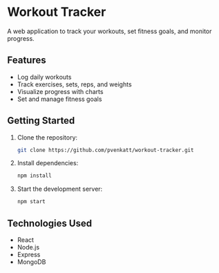 # Workout Tracker

A web application to track your workouts, set fitness goals, and monitor progress.

## Features

- Log daily workouts
- Track exercises, sets, reps, and weights
- Visualize progress with charts
- Set and manage fitness goals

## Getting Started

1. Clone the repository:
    ```bash
    git clone https://github.com/pvenkatt/workout-tracker.git
    ```
2. Install dependencies:
    ```bash
    npm install
    ```
3. Start the development server:
    ```bash
    npm start
    ```

## Technologies Used

- React
- Node.js
- Express
- MongoDB

